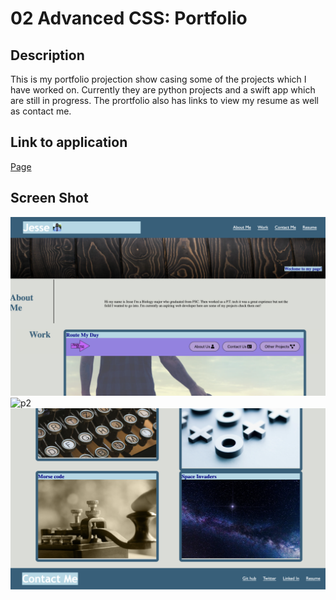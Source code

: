 # 02 Advanced CSS: Portfolio

## Description
This is my portfolio projection show casing some of the projects which I have worked on. Currently they are python projects and a swift app which are still in progress. The prortfolio also has links to view my resume as well as contact me.

## Link to application

[Page](https://jmaun22.github.io/Portfolio-page-highlights/)

## Screen Shot

![p1](https://github.com/Jmaun22/Portfolio-page-highlights/blob/199695057ef30fefacd7ce9e88aae0eea14cd545/Screen%20Shot%202022-04-18%20at%203.16.01%20PM.png)
![p2](https://github.com/Jmaun22/Portfolio-page-highlights/blob/b26c50fd1db92158e66a1bd4e8b2b0b32dd1c7a7/Screen%20Shot%202022-03-28%20at%207.28.15%20PM.png)
![p3](https://github.com/Jmaun22/Portfolio-page-highlights/blob/d0e61595e088c2d3061aaa1ccc5df865f0f9d82c/Screen%20Shot%202022-03-28%20at%207.28.23%20PM.png)



